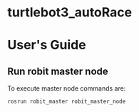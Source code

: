 # turtlebot3_autoRace

# User's Guide

## Run robit master node
To execute master node commands are:

```
rosrun robit_master robit_master_node
```

